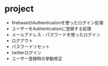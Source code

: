 # project
- firebaseのAuthenticationを使ったログイン処理
- ユーザーをAuthenticationに登録する処理
- メールアドレス・パスワードを使ったログイン
- ログアウト
- パスワードリセット
- twitterログイン
- ユーザー登録時の挙動修正
